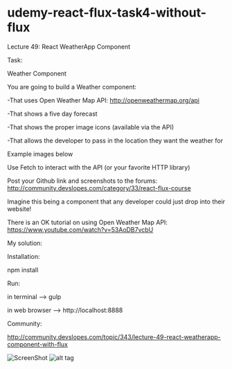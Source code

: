 # udemy-react-flux-task4-without-flux

Lecture 49: React WeatherApp Component

Task:

Weather Component

You are going to build a Weather component:

-That uses Open Weather Map API: http://openweathermap.org/api

-That shows a five day forecast

-That shows the proper image icons (available via the API)

-That allows the developer to pass in the location they want the weather for

Example images below

Use Fetch to interact with the API (or your favorite HTTP library)

Post your Github link and screenshots to the forums: http://community.devslopes.com/category/33/react-flux-course

Imagine this being a component that any developer could just drop into their website!

There is an OK tutorial on using Open Weather Map API: https://www.youtube.com/watch?v=53AoDB7vcbU

My solution:

Installation:

npm install

Run:

in terminal --> gulp

in web browser --> http://localhost:8888

Community:

http://community.devslopes.com/topic/343/lecture-49-react-weatherapp-component-with-flux

![ScreenShot](https://screencast.com/t/AQU7wxdjjai)
![alt tag](http://screencast.com/t/AQU7wxdjjai)
